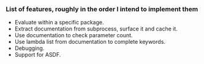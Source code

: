 
### List of features, roughly in the order I intend to implement them

* Evaluate within a specific package.
* Extract documentation from subprocess, surface it and cache it.
* Use documentation to check parameter count.
* Use lambda list from documentation to complete keywords.
* Debugging.
* Support for ASDF.

